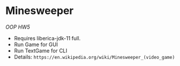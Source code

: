 # Minesweeper
*OOP HW5*

* Requires liberica-jdk-11 full.
* Run Game for GUI
* Run TextGame for CLI
* Details:
`https://en.wikipedia.org/wiki/Minesweeper_(video_game)`
